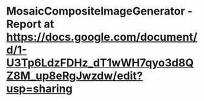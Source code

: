 # MosaicCompositeImageGenerator - Report at https://docs.google.com/document/d/1-U3Tp6LdzFDHz_dT1wWH7qyo3d8QZ8M_up8eRgJwzdw/edit?usp=sharing